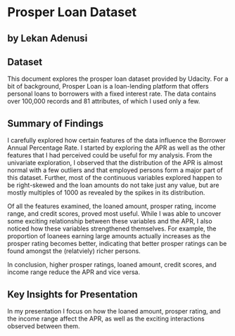 # Prosper Loan Dataset
## by Lekan Adenusi


## Dataset

This document explores the prosper loan dataset provided by Udacity. For a bit of background, Prosper Loan is a loan-lending platform that offers personal loans to borrowers with a fixed interest rate. The data contains over 100,000 records and 81 attributes, of which I used only a few.

## Summary of Findings

I carefully explored how certain features of the data influence the Borrower Annual Percentage Rate. I started by exploring the APR as well as the other features that I had perceived could be useful for my analysis. From the univariate exploration, I observed that the distribution of the APR is almost normal with a few outliers and that employed persons form a major part of this dataset. Further, most of the continuous variables explored happen to be right-skewed and the loan amounts do not take just any value, but are mostly multiples of 1000 as revealed by the spikes in its distribution.

Of all the features examined, the loaned amount, prosper rating, income range, and credit scores, proved most useful. While I was able to uncover some exciting relationship between these variables and the APR, I also noticed how these variables strengthened themselves. For example, the proportion of loanees earning large amounts actually increases as the prosper rating becomes better, indicating that better prosper ratings can be found amongst the (relatviely) richer persons.

In conclusion, higher prosper ratings, loaned amount, credit scores, and income range reduce the APR and vice versa.

## Key Insights for Presentation
In my presentation I focus on how the loaned amount, prosper rating, and the income range affect the APR, as well as the exciting interactions observed between them.